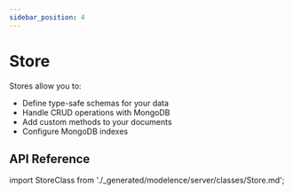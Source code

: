 ```yaml
---
sidebar_position: 4
---
```


# Store

Stores allow you to:
- Define type-safe schemas for your data
- Handle CRUD operations with MongoDB
- Add custom methods to your documents
- Configure MongoDB indexes

## API Reference

import StoreClass from './_generated/modelence/server/classes/Store.md';

<StoreClass />
<!-- ## Schema Types -->

<!-- import { schema } from './_generated/variables/schema.md';

<schema />

 -->
